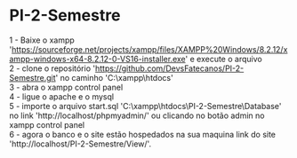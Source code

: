 # PI-2-Semestre
1 - Baixe o xampp 'https://sourceforge.net/projects/xampp/files/XAMPP%20Windows/8.2.12/xampp-windows-x64-8.2.12-0-VS16-installer.exe' e execute o arquivo	  
2 - clone o repositório 'https://github.com/DevsFatecanos/PI-2-Semestre.git' no caminho 'C:\xampp\htdocs'	         
3 - abra o xampp control panel       	   
4 - ligue o apache e o mysql	  
5 - importe o arquivo start.sql 'C:\xampp\htdocs\PI-2-Semestre\Database\' no link 'http://localhost/phpmyadmin/' ou clicando no botão admin no xampp control panel	    
6 - agora o banco e o site estão hospedados na sua maquina link do site 'http://localhost/PI-2-Semestre/View/'.	    
